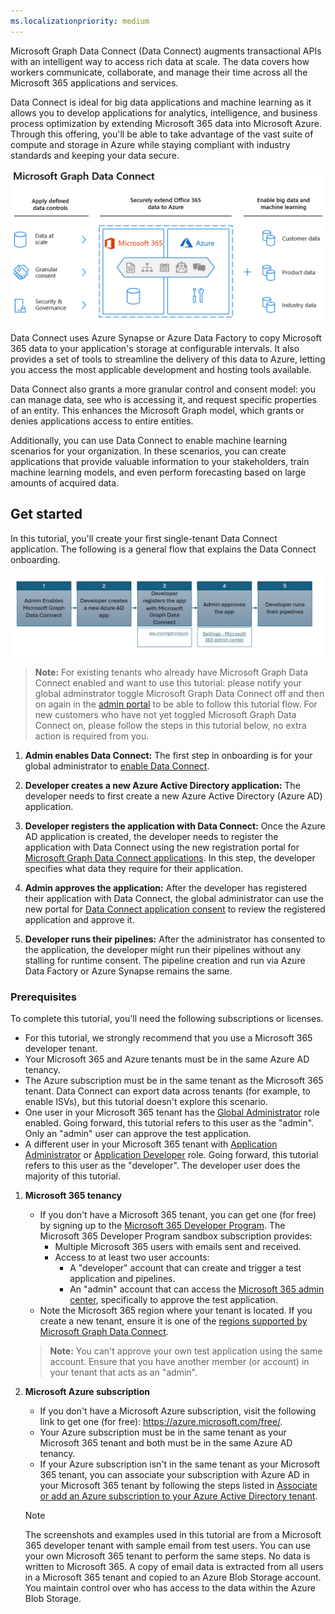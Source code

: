 ```yaml
---
ms.localizationpriority: medium
---
```


<!-- markdownlint-disable MD002 MD041 -->

Microsoft Graph Data Connect (Data Connect) augments transactional APIs with an intelligent way to access rich data at scale. The data covers how workers communicate, collaborate, and manage their time across all the Microsoft 365 applications and services.

Data Connect is ideal for big data applications and machine learning as it allows you to develop applications for analytics, intelligence, and business process optimization by extending Microsoft 365 data into Microsoft Azure. Through this offering, you'll be able to take advantage of the vast suite of compute and storage in Azure while staying compliant with industry standards and keeping your data secure.

![An architectural diagram of Microsoft Graph Data Connect, showing defined data controls, extending Office 365 data into Azure, and enabling big data and machine learning.](../concepts/images/data-connect-mgdc-capabilities.PNG)

Data Connect uses Azure Synapse or Azure Data Factory to copy Microsoft 365 data to your application's storage at configurable intervals. It also provides a set of tools to streamline the delivery of this data to Azure, letting you access the most applicable development and hosting tools available.

Data Connect also grants a more granular control and consent model: you can manage data, see who is accessing it, and request specific properties of an entity. This enhances the Microsoft Graph model, which grants or denies applications access to entire entities.

Additionally, you can use Data Connect to enable machine learning scenarios for your organization. In these scenarios, you can create applications that provide valuable information to your stakeholders, train machine learning models, and even perform forecasting based on large amounts of acquired data.

## Get started

In this tutorial, you'll create your first single-tenant Data Connect application. The following is a general flow that explains the Data Connect onboarding.

![A screenshot that explains the onboarding flow.](../concepts/images/data-connect-overview-flowchart.png)

>**Note:** For existing tenants who already have Microsoft Graph Data Connect enabled and want to use this tutorial: please notify your global adminstrator toggle Microsoft Graph Data Connect off and then on again in the [admin portal](https://admin.microsoft.com/adminportal/home#/Settings/Services/:/Settings/L1/O365DataPlan) to be able to follow this tutorial flow. For new customers who have not yet toggled Microsoft Graph Data Connect on, please follow the steps in this tutorial below, no extra action is required from you.

1. **Admin enables Data Connect:** The first step in onboarding is for your global administrator to [enable Data Connect](https://admin.microsoft.com/adminportal/home#/Settings/Services/:/Settings/L1/O365DataPlan).

2. **Developer creates a new Azure Active Directory application:** The developer needs to first create a new Azure Active Directory (Azure AD) application.

3. **Developer registers the application with Data Connect:** Once the Azure AD application is created, the developer needs to register the application with Data Connect using the new registration portal for [Microsoft Graph Data Connect applications](https://aka.ms/mgdcinazure). In this step, the developer specifies what data they require for their application. 


4. **Admin approves the application:** After the developer has registered their application with Data Connect, the global administrator can use the new portal for [Data Connect application consent](https://admin.microsoft.com/adminportal/home#/Settings/MGDCAdminCenter) to review the registered application and approve it.

5. **Developer runs their pipelines:** After the administrator has consented to the application, the developer might run their pipelines without any stalling for runtime consent. The pipeline creation and run via Azure Data Factory or Azure Synapse remains the same.  

### Prerequisites

To complete this tutorial, you'll need the following subscriptions or licenses.

- For this tutorial, we strongly recommend that you use a Microsoft 365 developer tenant.
- Your Microsoft 365 and Azure tenants must be in the same Azure AD tenancy.
- The Azure subscription must be in the same tenant as the Microsoft 365 tenant. Data Connect can export data across tenants (for example, to enable ISVs), but this tutorial doesn't explore this scenario.
- One user in your Microsoft 365 tenant has the [Global Administrator](/azure/active-directory/roles/permissions-reference#global-administrator) role enabled. Going forward, this tutorial refers to this user as the "admin". Only an "admin" user can approve the test application.
- A different user in your Microsoft 365 tenant with [Application Administrator](/azure/active-directory/roles/permissions-reference#application-administrator) or [Application Developer](/azure/active-directory/roles/permissions-reference#application-developer) role. Going forward, this tutorial refers to this user as the "developer". The developer user does the majority of this tutorial.

1. **Microsoft 365 tenancy**

   - If you don't have a Microsoft 365 tenant, you can get one (for free) by signing up to the [Microsoft 365 Developer Program](https://developer.microsoft.com/microsoft-365/dev-program). The Microsoft 365 Developer Program sandbox subscription provides:
      - Multiple Microsoft 365 users with emails sent and received.
      - Access to at least two user accounts:
         - A "developer" account that can create and trigger a test application and pipelines.
         - An "admin" account that can access the [Microsoft 365 admin center](https://admin.microsoft.com/), specifically to approve the test application.  
   - Note the Microsoft 365 region where your tenant is located. If you create a new tenant, ensure it is one of the [regions supported by Microsoft Graph Data Connect](/graph/data-connect-datasets#regions).

    >**Note:** You can't approve your own test application using the same account. Ensure that you have another member (or account) in your tenant that acts as an "admin".

2. **Microsoft Azure subscription** 

   - If you don't have a Microsoft Azure subscription, visit the following link to get one (for free): https://azure.microsoft.com/free/.
   - Your Azure subscription must be in the same tenant as your Microsoft 365 tenant and both must be in the same Azure AD tenancy.
   - If your Azure subscription isn't in the same tenant as your Microsoft 365 tenant, you can associate your subscription with Azure AD in your Microsoft 365 tenant by following the steps listed in [Associate or add an Azure subscription to your Azure Active Directory tenant](/azure/active-directory/fundamentals/active-directory-how-subscriptions-associated-directory).

   > [!NOTE]
   >  The screenshots and examples used in this tutorial are from a Microsoft 365 developer tenant with sample email from test users. You can use your own Microsoft 365 tenant to perform the same steps. No data is written to Microsoft 365. A copy of email data is extracted from all users in a Microsoft 365 tenant and copied to an Azure Blob Storage account. You maintain control over who has access to the data within the Azure Blob Storage.
